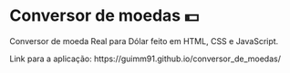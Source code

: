 # Conversor de moedas 💵


<p>Conversor de moeda Real para Dólar feito em HTML, CSS e JavaScript.</p>


<p>Link para a aplicação: https://guimm91.github.io/conversor_de_moedas/</p>
